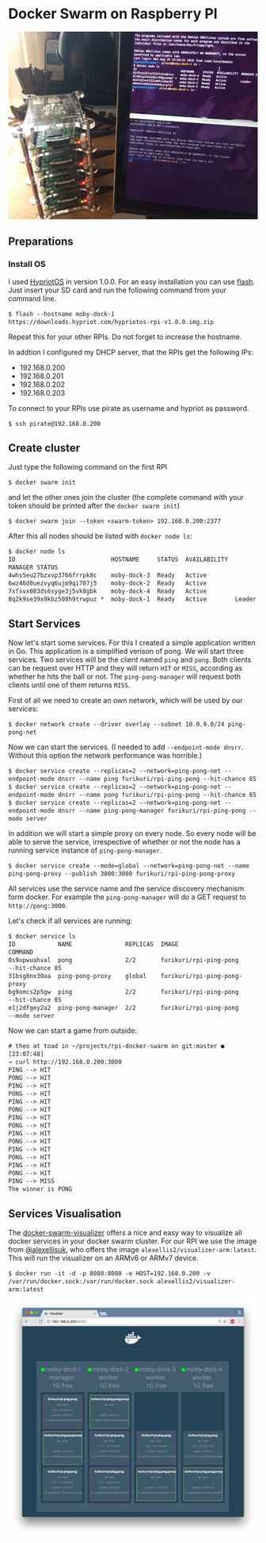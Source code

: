 # Docker Swarm on Raspberry PI
![PI Cluster](https://github.com/FuriKuri/rpi-docker-swarm/raw/master/pi-cluster.jpg "PI Cluster")

## Preparations
### Install OS
I used [HypriotOS](http://blog.hypriot.com/) in version 1.0.0. For an easy installation you can use [flash](https://github.com/hypriot/flash). Just insert your SD card and run the following command from your command line.

```
$ flash --hostname moby-dock-1 https://downloads.hypriot.com/hypriotos-rpi-v1.0.0.img.zip
```
Repeat this for your other RPIs. Do not forget to increase the hostname.

In addtion I configured my DHCP server, that the RPIs get the following IPs:

* 192.168.0.200
* 192.168.0.201
* 192.168.0.202
* 192.168.0.203

To connect to your RPIs use pirate as username and hypriot as password.

```
$ ssh pirate@192.168.0.200
```

## Create cluster
Just type the following command on the first RPI

```
$ docker swarm init
```
and let the other ones join the cluster (the complete command with your token should be printed after the ```docker swarm init```)

```
$ docker swarm join --token <swarm-token> 192.168.0.200:2377
```

After this all nodes should be listed with ```docker node ls```:

```
$ docker node ls
ID                           HOSTNAME     STATUS  AVAILABILITY  MANAGER STATUS
4whs5eu27bzxvp3766frrpk8c    moby-dock-3  Ready   Active
6wz46d0uezvyq6ujm9qi707j5    moby-dock-2  Ready   Active
7xfsvx083ds6syge3j5vk8gbk    moby-dock-4  Ready   Active
8q2k9se39x9kbz508h9trwpuz *  moby-dock-1  Ready   Active        Leader
```

## Start Services
Now let's start some services. For this I created a simple application written in Go. This application is a simplified verison of pong. We will start three services.
Two services will be the client named ```ping``` and ```pong```. Both clients can be request over HTTP and they will return ```HIT``` or ```MISS```, according as whether he hits the ball or not. The ```ping-pong-manager``` will request both clients until one of them returns ```MISS```.

First of all we need to create an own network, which will be used by our services:

```
$ docker network create --driver overlay --subnet 10.0.9.0/24 ping-pong-net
```

Now we can start the services. (I needed to add ```--endpoint-mode dnsrr```. Without this option the network performance was horrible.)

```
$ docker service create --replicas=2 --network=ping-pong-net --endpoint-mode dnsrr --name ping furikuri/rpi-ping-pong --hit-chance 85
$ docker service create --replicas=2 --network=ping-pong-net --endpoint-mode dnsrr --name pong furikuri/rpi-ping-pong --hit-chance 85
$ docker service create --replicas=2 --network=ping-pong-net --endpoint-mode dnsrr --name ping-pong-manager furikuri/rpi-ping-pong --mode server
```

In addition we will start a simple proxy on every node. So every node will be able to serve the service, irrespective of whether or not the node has a running service instance of ```ping-pong-manager```.

```
$ docker service create --mode=global --network=ping-pong-net --name ping-pong-proxy --publish 3000:3000 furikuri/rpi-ping-pong-proxy
```

All services use the service name and the service discovery mechanism form docker. For example the ```ping-pong-manager``` will do a GET request to ```http://pong:3000```.

Let's check if all services are running:

```
$ docker service ls
ID            NAME               REPLICAS  IMAGE                         COMMAND
0s9upwuahval  pong               2/2       furikuri/rpi-ping-pong        --hit-chance 85
31bsg8nx30aa  ping-pong-proxy    global    furikuri/rpi-ping-pong-proxy
bg9omcs2p5gw  ping               2/2       furikuri/rpi-ping-pong        --hit-chance 85
e1j2dfgey2a2  ping-pong-manager  2/2       furikuri/rpi-ping-pong        --mode server
```


Now we can start a game from outside:

```
# theo at toad in ~/projects/rpi-docker-swarm on git:master ● [23:07:48]
→ curl http://192.168.0.200:3000
PING --> HIT
PONG --> HIT
PING --> HIT
PONG --> HIT
PING --> HIT
PONG --> HIT
PING --> HIT
PONG --> HIT
PING --> HIT
PONG --> HIT
PING --> HIT
PONG --> HIT
PING --> HIT
PONG --> HIT
PING --> MISS
The winner is PONG
```

## Services Visualisation
The [docker-swarm-visualizer](https://github.com/ManoMarks/docker-swarm-visualizer) offers a nice and easy way to visualize all docker services in your docker swarm cluster. For our RPI we use the image from [@alexellisuk](https://twitter.com/alexellisuk), who offers the image ```alexellis2/visualizer-arm:latest```. This will run the visualizer on an ARMv6 or ARMv7 device.

```
$ docker run -it -d -p 8080:8080 -e HOST=192.168.0.200 -v /var/run/docker.sock:/var/run/docker.sock alexellis2/visualizer-arm:latest
```

![Ping Pong Services](https://github.com/FuriKuri/rpi-docker-swarm/raw/master/ping-pong.png "Ping Pong Services")
